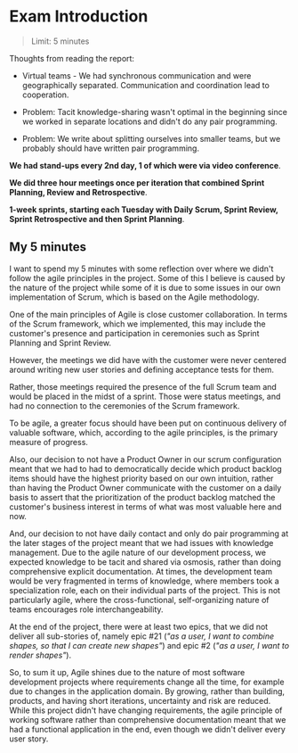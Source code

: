 # Exam Introduction

> Limit: 5 minutes

Thoughts from reading the report:

- Virtual teams - We had synchronous communication and were geographically separated. Communication and coordination lead to cooperation.

- Problem: Tacit knowledge-sharing wasn't optimal in the beginning since we worked in separate locations and didn't do any pair programming.

- Problem: We write about splitting ourselves into smaller teams, but we probably should have written pair programming.

**We had stand-ups every 2nd day, 1 of which were via video conference**.

**We did three hour meetings once per iteration that combined Sprint Planning, Review and Retrospective**.

**1-week sprints, starting each Tuesday with Daily Scrum, Sprint Review, Sprint Retrospective and then Sprint Planning**.

## My 5 minutes

I want to spend my 5 minutes with some reflection over where we didn't follow the agile principles in the project. Some of this I believe is caused by the nature of the project while some of it is due to some issues in our own implementation of Scrum, which is based on the Agile methodology.

One of the main principles of Agile is close customer collaboration. In terms of the Scrum framework, which we implemented, this may include the customer's presence and participation in ceremonies such as Sprint Planning and Sprint Review.

However, the meetings we did have with the customer were never centered around writing new user stories and defining acceptance tests for them.

Rather, those meetings required the presence of the full Scrum team and would be placed in the midst of a sprint. Those were status meetings, and had no connection to the ceremonies of the Scrum framework.

To be agile, a greater focus should have been put on continuous delivery of valuable software, which, according to the agile principles, is the primary measure of progress.

Also, our decision to not have a Product Owner in our scrum configuration meant that we had to had to democratically decide which product backlog items should have the highest priority based on our own intuition, rather than having the Product Owner communicate with the customer on a daily basis to assert that the prioritization of the product backlog matched the customer's business interest in terms of what was most valuable here and now.

And, our decision to not have daily contact and only do pair programming at the later stages of the project meant that we had issues with knowledge management. Due to the agile nature of our development process, we expected knowledge to be tacit and shared via osmosis, rather than doing comprehensive explicit documentation. At times, the development team would be very fragmented in terms of knowledge, where members took a specialization role, each on their individual parts of the project. This is not particularly agile, where the cross-functional, self-organizing nature of teams encourages role interchangeability.

At the end of the project, there were at least two epics, that we did not deliver all sub-stories of, namely epic #21 (*"as a user, I want to combine shapes, so that I can create new shapes"*) and epic #2 (*"as a user, I want to render shapes"*).

So, to sum it up, Agile shines due to the nature of most software development projects where requirements change all the time, for example due to changes in the application domain. By growing, rather than building, products, and having short iterations, uncertainty and risk are reduced. While this project didn't have changing requirements, the agile principle of working software rather than comprehensive documentation meant that we had a functional application in the end, even though we didn't deliver every user story.
